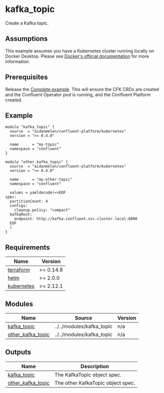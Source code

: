# kafka_topic

Create a Kafka topic.

## Assumptions

This example assumes you have a Kubernetes cluster running locally on Docker Desktop. Please see [Docker's official documentation](https://docs.docker.com/desktop/kubernetes/) for more information.

## Prerequisites

Release the [Complete example](https://github.com/aidanmelen/terraform-kubernetes-confluent-platform/tree/main/examples/complete). This will ensure the CFK CRDs are created and the Confluent Operator pod is running, and the Confluent Platform created.

<!-- BEGINNING OF PRE-COMMIT-TERRAFORM DOCS HOOK -->

## Example

```hcl
module "kafka_topic" {
  source  = "aidanmelen/confluent-platform/kubernetes"
  version = ">= 0.4.0"

  name      = "my-topic"
  namespace = "confluent"
}

module "other_kafka_topic" {
  source  = "aidanmelen/confluent-platform/kubernetes"
  version = ">= 0.4.0"

  name      = "my-other-topic"
  namespace = "confluent"

  values = yamldecode(<<EOF
spec:
  partitionCount: 4
  configs:
    cleanup.policy: "compact"
  kafkaRest:
    endpoint: http://kafka.confluent.svc.cluster.local:8090
  EOF
  )
}
```

## Requirements

| Name | Version |
|------|---------|
| <a name="requirement_terraform"></a> [terraform](#requirement\_terraform) | >= 0.14.8 |
| <a name="requirement_helm"></a> [helm](#requirement\_helm) | >= 2.0.0 |
| <a name="requirement_kubernetes"></a> [kubernetes](#requirement\_kubernetes) | >= 2.12.1 |
## Modules

| Name | Source | Version |
|------|--------|---------|
| <a name="module_kafka_topic"></a> [kafka\_topic](#module\_kafka\_topic) | ../../modules/kafka_topic | n/a |
| <a name="module_other_kafka_topic"></a> [other\_kafka\_topic](#module\_other\_kafka\_topic) | ../../modules/kafka_topic | n/a |
## Outputs

| Name | Description |
|------|-------------|
| <a name="output_kafka_topic"></a> [kafka\_topic](#output\_kafka\_topic) | The KafkaTopic object spec. |
| <a name="output_other_kafka_topic"></a> [other\_kafka\_topic](#output\_other\_kafka\_topic) | The other KafkaTopic object spec. |
<!-- END OF PRE-COMMIT-TERRAFORM DOCS HOOK -->
